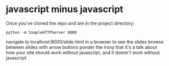 # javascript minus javascript

Once you've cloned the repo and are in the project directory:

```python -m SimpleHTTPServer 8000```

navigate to localhost:8000/slide.html in a browser to see the slides
browse between slides with arrow buttons
ponder the irony that it's a talk about how your site should work without javascript, and it doesn't work without javascript
